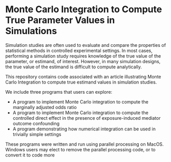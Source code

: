 # Monte Carlo Integration to Compute True Parameter Values in Simulations

Simulation studies are often used to evaluate and compare the properties of 
statistical methods in controlled experimental settings. In most cases, performing 
a simulation study requires knowledge of the true value of the parameter, or estimand,
of interest. However, in many simulation designs, the true value of the estimand 
is difficult to compute analytically. 

This repository contains code associated with an article illustrating Monte 
Carlo Integration to compute true estimand values in simulation studies. 

We include three programs that users can explore:

  - A program to implement Monte Carlo integration to compute the marginally adjusted odds ratio
  - A program to implement Monte Carlo integration to compute the controlled direct effect in the presence of exposure-induced mediator outcome confounding
  - A program demonstrating how numerical integration can be used in trivially simple settings
  
These programs were written and run using parallel processing on MacOS. Windows 
users may elect to remove the parallel processing code, or to convert it to code more 
